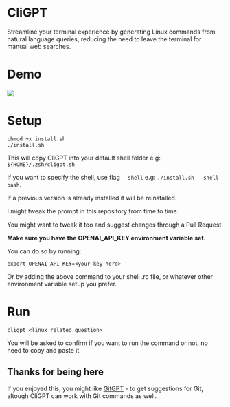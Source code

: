 # CliGPT

Streamline your terminal experience by generating Linux commands from natural language queries, reducing the need to leave the terminal for manual web searches.

# Demo

![](https://s2.gifyu.com/images/ezgif.com-crop1.gif)

# Setup

```
chmod +x install.sh
./install.sh
```

This will copy CliGPT into your default shell folder e.g: ```${HOME}/.zsh/cligpt.sh```

If you want to specify the shell, use flag ```--shell``` e.g: ```./install.sh --shell bash```.

If a previous version is already installed it will be reinstalled.

I might tweak the prompt in this repository from time to time. 

You might want to tweak it too and suggest changes through a Pull Request.

**Make sure you have the OPENAI_API_KEY environment variable set.**

You can do so by running:

```export OPENAI_API_KEY=<your key here>```

Or by adding the above command to your shell .rc file, or whatever other environment variable setup you prefer. 

# Run

```cligpt <linux related question>```

You will be asked to confirm if you want to run the command or not, no need to copy and paste it.

## Thanks for being here

If you enjoyed this, you might like [GitGPT](https://github.com/Luanf/gitgpt) - to get suggestions for Git, altough CliGPT can work with Git commands as well.
